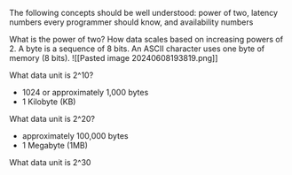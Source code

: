 The following concepts should be well understood: power of two, latency numbers every programmer should know, and availability numbers

What is the power of two?
How data scales based on increasing powers of 2.
A byte is a sequence of 8 bits. An ASCII character uses one byte of memory (8 bits). 
![[Pasted image 20240608193819.png]]

What data unit is 2^10?
- 1024 or approximately 1,000 bytes
- 1 Kilobyte (KB)

What data unit is 2^20?
- approximately 100,000 bytes
- 1 Megabyte (1MB)

What data unit is 2^30